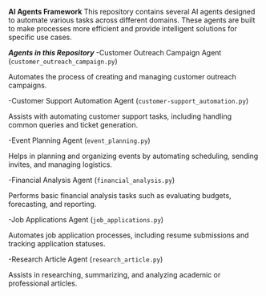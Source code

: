 **AI Agents Framework**
This repository contains several AI agents designed to automate various tasks across different domains. These agents are built to make processes more efficient and provide intelligent solutions for specific use cases.

***Agents in this Repository***
-Customer Outreach Campaign Agent (`customer_outreach_campaign.py`)

Automates the process of creating and managing customer outreach campaigns.

-Customer Support Automation Agent (`customer-support_automation.py`)

Assists with automating customer support tasks, including handling common queries and ticket generation.

-Event Planning Agent (`event_planning.py`)

Helps in planning and organizing events by automating scheduling, sending invites, and managing logistics.

-Financial Analysis Agent (`financial_analysis.py`)

Performs basic financial analysis tasks such as evaluating budgets, forecasting, and reporting.

-Job Applications Agent (`job_applications.py`)

Automates job application processes, including resume submissions and tracking application statuses.

-Research Article Agent (`research_article.py`)

Assists in researching, summarizing, and analyzing academic or professional articles.

